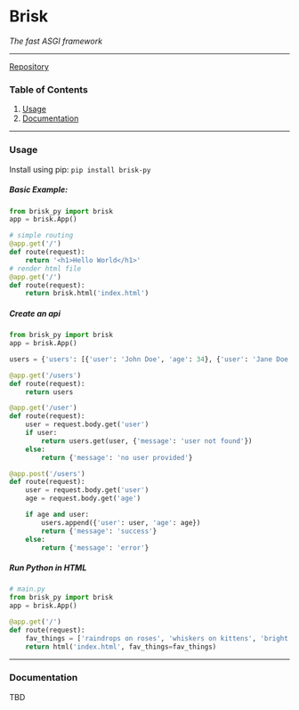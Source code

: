 # Brisk
*The fast ASGI framework*
___

[Repository](https://github.com/endercheif/brisk_py)

### Table of Contents
1. [Usage](#usage)
2. [Documentation](#documentation)

---
### Usage

Install using pip:
`pip install brisk-py`

##### Basic Example:
```python
from brisk_py import brisk
app = brisk.App()

# simple routing
@app.get('/')
def route(request):
    return '<h1>Hello World</h1>'
# render html file
@app.get('/')
def route(request):
    return brisk.html('index.html')

```

##### Create an api
```python
from brisk_py import brisk 
app = brisk.App()

users = {'users': [{'user': 'John Doe', 'age': 34}, {'user': 'Jane Doe', 'age': 37}]}

@app.get('/users')
def route(request):
    return users

@app.get('/user')
def route(request):
    user = request.body.get('user')
    if user:
        return users.get(user, {'message': 'user not found'})
    else:
        return {'message': 'no user provided'}

@app.post('/users')
def route(request):
    user = request.body.get('user')
    age = request.body.get('age')

    if age and user:
        users.append({'user': user, 'age': age})
        return {'message': 'success'}
    else:
        return {'message': 'error'}

```
##### Run Python in HTML
```python
# main.py
from brisk_py import brisk 
app = brisk.App()

@app.get('/')
def route(request):
    fav_things = ['raindrops on roses', 'whiskers on kittens', 'bright copper kettles', 'warm woolen mittens']
    return html('index.html', fav_things=fav_things)

```


---
### Documentation
TBD